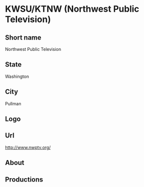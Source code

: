 # KWSU/KTNW (Northwest Public Television)

## Short name

Northwest Public Television

## State

Washington

## City

Pullman

## Logo



## Url

http://www.nwptv.org/

## About



## Productions


